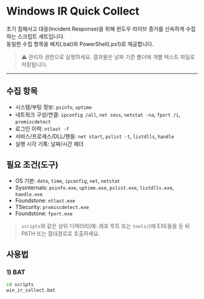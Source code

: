 # Windows IR Quick Collect

초기 침해사고 대응(Incident Response)을 위해 윈도우 라이브 증거를 신속하게 수집하는 스크립트 세트입니다.  
동일한 수집 항목을 배치(.bat)와 PowerShell(.ps1)로 제공합니다.

> ⚠️ 관리자 권한으로 실행하세요. 결과물은 날짜 기준 폴더에 개별 텍스트 파일로 저장됩니다.

---

## 수집 항목

- 시스템/부팅 정보: `psinfo`, `uptime`
- 네트워크 구성/연결: `ipconfig /all`, `net sess`, `netstat -na`, `fport /i`, `promiscdetect`
- 로그인 이력: `ntlast -f`
- 서비스/프로세스/DLL/핸들: `net start`, `pslist -t`, `listdlls`, `handle`
- 실행 시각 기록: 날짜/시간 헤더

## 필요 조건(도구)

- OS 기본: `date`, `time`, `ipconfig`, `net`, `netstat`
- Sysinternals: `psinfo.exe`, `uptime.exe`, `pslist.exe`, `listdlls.exe`, `handle.exe`
- Foundstone: `ntlast.exe`
- TSecurity: `promiscdetect.exe`
- Foundstone: `fport.exe`

> `scripts`와 같은 상위 디렉터리(예: 레포 루트 또는 `tools/`)에 EXE들을 둔 뒤 PATH 또는 절대경로로 호출하세요.

## 사용법

### 1) BAT
```cmd
cd scripts
win_ir_collect.bat
